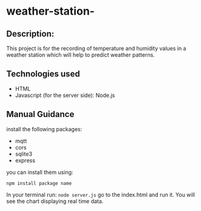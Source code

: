 # weather-station-
## Description: 
This project is for the recording of temperature and humidity values in a weather station which will help to predict weather patterns.
## Technologies used
- HTML
- Javascript (for the server side): Node.js

## Manual Guidance
install the following packages:
- mqtt
- cors
- sqlite3
- express

you can install them using:

`npm install package name`

In your terminal run: 
`node server.js` 
go to the index.html and run it. You will see the chart displaying real time data.